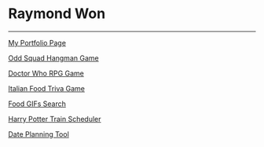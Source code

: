 # Raymond Won
-----------------------------------------

[My Portfolio Page](
https://raywon123.github.io/portfolio.html )

[Odd Squad Hangman Game](
https://raywon123.github.io/Word-Guess-Game/ )

[Doctor Who RPG Game](
https://raywon123.github.io/unit-4-game/ )

[Italian Food Triva Game](
https://raywon123.github.io/TriviaGame/ )

[Food GIFs Search](
https://raywon123.github.io/giftastic/ )

[Harry Potter Train Scheduler](
https://raywon123.github.io/train-scheduler/ )

[Date Planning Tool](
https://raywon123.github.io/onestop/ )
